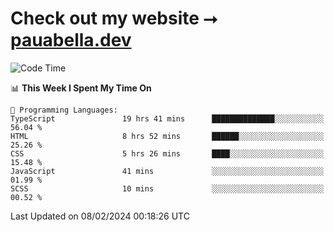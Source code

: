 # Check out my website ⭢ [pauabella.dev](https://pauabella.dev)

<!--START_SECTION:waka-->
![Code Time](http://img.shields.io/badge/Code%20Time-2%2C968%20hrs%2026%20mins-blue)

📊 **This Week I Spent My Time On** 

```text
💬 Programming Languages: 
TypeScript               19 hrs 41 mins      ██████████████░░░░░░░░░░░   56.04 % 
HTML                     8 hrs 52 mins       ██████░░░░░░░░░░░░░░░░░░░   25.26 % 
CSS                      5 hrs 26 mins       ████░░░░░░░░░░░░░░░░░░░░░   15.48 % 
JavaScript               41 mins             ░░░░░░░░░░░░░░░░░░░░░░░░░   01.99 % 
SCSS                     10 mins             ░░░░░░░░░░░░░░░░░░░░░░░░░   00.52 % 
```


 Last Updated on 08/02/2024 00:18:26 UTC
<!--END_SECTION:waka-->
